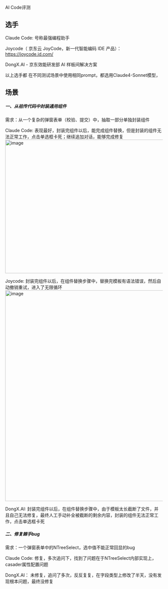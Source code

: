 AI Code评测

## 选手

Claude Code: 号称最强编程助手

Joycode（ 京东云 JoyCode，新一代智能编码 IDE 产品）： https://joycode.jd.com/

DongX.AI - 京东效能研发部 AI 样板间解决方案

以上选手都 在不同测试场景中使用相同prompt，都选用Claude4-Sonnet模型，


## 场景

##### 一、从祖传代码中封装通用组件

需求：从一个复杂的弹窗表单（校验、提交）中，抽取一部分单独封装组件

Claude Code: 表现最好，封装完组件以后，能完成组件替换，但是封装的组件无法正常工作，点击单选框卡死；继续追加对话，能够完成修复
<img width="1160" height="426" alt="image" src="https://github.com/user-attachments/assets/592e3680-9ad1-4c42-8cac-5d88507a9186" />



Joycode: 封装完组件以后，在组件替换步骤中，替换完模板有语法错误，然后自动撤销重试，进入了无限循环
<img width="876" height="672" alt="image" src="https://github.com/user-attachments/assets/617f405f-e030-4dc1-8760-a01aed610abb" />



DongX.AI: 封装完组件以后，在组件替换步骤中，由于模板太长截断了文件，并且自己无法修复，最终人工手动补全被截断的剩余内容，封装的组件无法正常工作，点击单选框卡死


##### 二、修复棘手bug
需求：一个弹窗表单中的NTreeSelect，选中值不能正常回显的bug


Claude Code: 修复，多次追问下，找到了问题在于NTreeSelect内部实现上，casader属性配置问题


DongX.AI： 未修复，追问了多次，反反复复，在字段类型上修改了半天，没有发现根本问题，最终没修复


